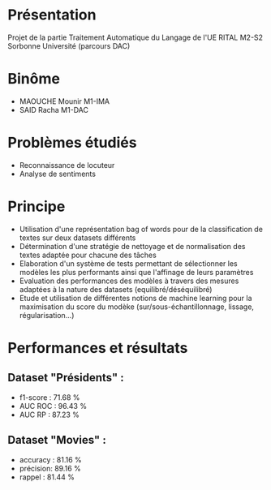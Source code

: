 # Présentation
Projet de la partie Traitement Automatique du Langage de l'UE RITAL M2-S2 Sorbonne Université (parcours DAC)

# Binôme
- MAOUCHE Mounir M1-IMA
- SAID Racha M1-DAC

# Problèmes étudiés
- Reconnaissance de locuteur
- Analyse de sentiments

# Principe
- Utilisation d'une représentation bag of words pour de la classification de textes sur deux datasets différents
- Détermination d'une stratégie de nettoyage et de normalisation des textes adaptée pour chacune des tâches
- Elaboration d'un système de tests permettant de sélectionner les modèles les plus performants ainsi que l'affinage de leurs paramètres
- Evaluation des performances des modèles à travers des mesures adaptées à la nature des datasets (equilibré/déséquilibré)
- Etude et utilisation de différentes notions de machine learning pour la maximisation du score du modèke (sur/sous-échantillonnage, lissage, régularisation...)

# Performances et résultats
## Dataset "Présidents" : 
- f1-score : 71.68 %
- AUC ROC : 96.43 %
- AUC RP : 87.23 %

## Dataset "Movies" :
- accuracy : 81.16 % 
- précision: 89.16 %
- rappel : 81.44 %
